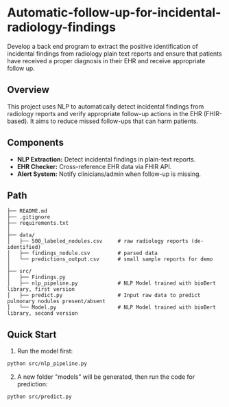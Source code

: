 # Automatic-follow-up-for-incidental-radiology-findings
Develop a back end program to extract the positive identification of incidental findings from radiology plain text reports and ensure that patients have received a proper diagnosis in their EHR and receive appropriate follow up.

## Overview
This project uses NLP to automatically detect incidental findings from radiology reports
and verify appropriate follow-up actions in the EHR (FHIR-based). It aims to reduce missed
follow-ups that can harm patients.

## Components
- **NLP Extraction:** Detect incidental findings in plain-text reports.
- **EHR Checker:** Cross-reference EHR data via FHIR API.
- **Alert System:** Notify clinicians/admin when follow-up is missing.

## Path
```
├── README.md
├── .gitignore
├── requirements.txt
│
├── data/
│   ├── 500_labeled_nodules.csv     # raw radiology reports (de-identified)
│   ├── findings_nodule.csv         # parsed data
│   └── predictions_output.csv      # small sample reports for demo
│
├── src/
│   ├── Findings.py
│   ├── nlp_pipeline.py             # NLP Model trained with bioBert library, first version
│   ├── predict.py                  # Input raw data to predict pulmonary nodules present/absent
│   └── Model.py                    # NLP Model trained with bioBert library, second version
```


## Quick Start

1.  Run the model first:
```bash
python src/nlp_pipeline.py
```
2. A new folder "models" will be generated, then run the code for prediction:

```bash
python src/predict.py
```